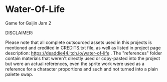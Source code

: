 # Water-Of-Life
Game for Gaijin Jam 2

DISCLAIMER:

Please note that all complete outsourced assets used in this projects is mentioned and credited in CREDITS.txt file, as well as listed in project page description: https://deaddie44.itch.io/water-of-life . The "references" folder contain materials that weren't directly used or copy-pasted into the project but were an actual references, even the sprite work were used as a reference for a character proportions and such and not turned into a plain palette swap.
